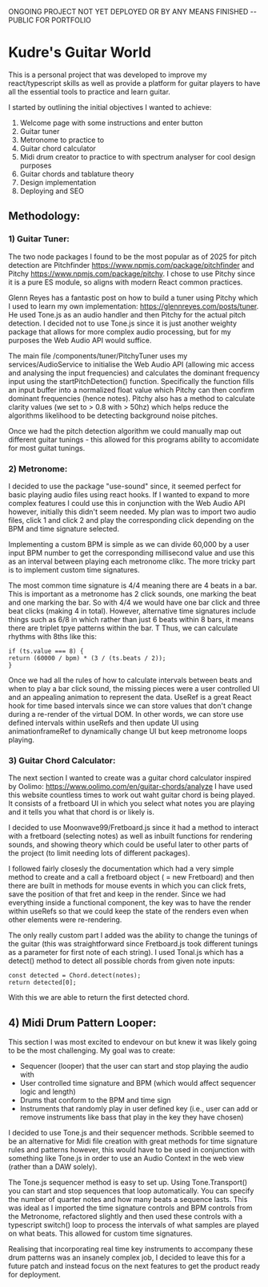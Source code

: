 ONGOING PROJECT NOT YET DEPLOYED OR BY ANY MEANS FINISHED -- PUBLIC FOR PORTFOLIO

# Kudre's Guitar World

This is a personal project that was developed to improve my react/typescript skills as well as provide a platform for guitar players to have all the essential tools to practice and learn guitar.

I started by outlining the initial objectives I wanted to achieve:
1. Welcome page with some instructions and enter button
2. Guitar tuner
3. Metronome to practice to 
4. Guitar chord calculator
5. Midi drum creator to practice to with spectrum analyser for cool design purposes
6. Guitar chords and tablature theory
7. Design implementation
8. Deploying and SEO

## Methodology:

### 1) Guitar Tuner:
The two node packages I found to be the most popular as of 2025 for pitch detection are Pitchfinder https://www.npmjs.com/package/pitchfinder and Pitchy https://www.npmjs.com/package/pitchy. I chose to use Pitchy since it is a pure ES module, so aligns with modern React common practices.

Glenn Reyes has a fantastic post on how to build a tuner using Pitchy which I used to learn my own implementation: https://glennreyes.com/posts/tuner. He used Tone.js as an audio handler and then Pitchy for the actual pitch detection. I decided not to use Tone.js since it is just another weighty package that allows for more complex audio processing, but for my purposes the Web Audio API would suffice.

The main file /components/tuner/PitchyTuner uses my services/AudioService to initialise the Web Audio API (allowing mic access and analysing the input frequencies) and calculates the dominant frequency input using the startPitchDetection() function.
Specifically the function fills an input buffer into a normalized float value which Pitchy can then confirm dominant frequencies (hence notes). Pitchy also has a method to calculate clarity values (we set to > 0.8 with > 50hz) which helps reduce the algorithms likelihood to be detecting background noise pitches.

Once we had the pitch detection algorithm we could manually map out different guitar tunings - this allowed for this programs ability to accomidate for most guitat tunings.

### 2) Metronome:
I decided to use the package "use-sound" since, it seemed perfect for basic playing audio files using react hooks. If I wanted to expand to more complex features I could use this in conjunction with the Web Audio API however, initially this didn't seem needed.
My plan was to import two audio files, click 1 and click 2 and play the corresponding click depending on the BPM and time signature selected.

Implementing a custom BPM is simple as we can divide 60,000 by a user input BPM number to get the corresponding millisecond value and use this as an interval between playing each metronome clikc. The more tricky part is to implement custom time signatures. 

The most common time signature is 4/4 meaning there are 4 beats in a bar. This is important as a metronome has 2 click sounds, one marking the beat and one marking the bar. So with 4/4 we would have one bar click and three beat clicks (making 4 in total). However, alternative time signatures include things such as 6/8 in which rather than just 6 beats within 8 bars, it means there are triplet tpye patterns within the bar. T
Thus, we can calculate rhythms with 8ths like this:

    if (ts.value === 8) {
    return (60000 / bpm) * (3 / (ts.beats / 2));
    }

Once we had all the rules of how to calculate intervals between beats and when to play a bar click sound, the missing pieces were a user controlled UI and an appealing animation to represent the data.
UseRef is a great React hook for time based intervals since we can store values that don't change during a re-render of the virtual DOM. In other words, we can store use defined intervals within useRefs and then update UI using animationframeRef to dynamically change UI but keep metronome loops playing.

### 3) Guitar Chord Calculator:
The next section I wanted to create was a guitar chord calculator inspired by Oolimo: https://www.oolimo.com/en/guitar-chords/analyze I have used this website countless times to work out waht guitar chord is being played. It consists of a fretboard UI in which you select what notes you are playing and it tells you what that chord is or likely is.

I decided to use Moonwave99/Fretboard.js since it had a method to interact with a fretboard (selecting notes) as well as inbuilt functions for rendering sounds, and showing theory which could be useful later to other parts of the project (to limit needing lots of different packages).

I followed fairly closesly the documentation which had a very simple method to create and a call a fretboard object ( = new Fretboard) and then there are built in methods for mouse events in which you can click frets, save the position of that fret and keep in the render. Since we had everything inside a functional component, the key was to have the render within useRefs so that we could keep the state of the renders even when other elements were re-rendering.

The only really custom part I added was the ability to change the tunings of the guitar (this was straightforward since Fretboard.js took different tunings as a parameter for first note of each string). 
I used Tonal.js which has a detect() method to detect all possible chords from given note inputs:

    const detected = Chord.detect(notes);
    return detected[0];
With this we are able to return the first detected chord.

## 4) Midi Drum Pattern Looper:
This section I was most excited to endevour on but knew it was likely going to be the most challenging. My goal was to create:
- Sequencer (looper) that the user can start and stop playing the audio with
- User controlled time signature and BPM (which would affect sequencer logic and length)
- Drums that conform to the BPM and time sign 
- Instruments that randomly play in user defined key (i.e., user can add or remove instruments like bass that play in the key they have chosen)

I decided to use Tone.js and their sequencer methods. Scribble seemed to be an alternative for Midi file creation with great methods for time signature rules and patterns however, this would have to be used in conjunction with something like Tone.js in order to use an Audio Context in the web view (rather than a DAW solely). 

The Tone.js sequencer method is easy to set up. Using Tone.Transport() you can start and stop sequences that loop automatically. You can specify the number of quarter notes and how many beats a sequence lasts. This was ideal as I imported the time signature controls and BPM controls from the Metronome, refactored slightly and then used these controls with a typescript switch() loop to process the intervals of what samples are played on what beats. This allowed for custom time signatures. 

Realising that incorporating real time key instruments to accompany these drum patterns was an insanely complex job, I decided to leave this for a future patch and instead focus on the next features to get the product ready for deployment.

